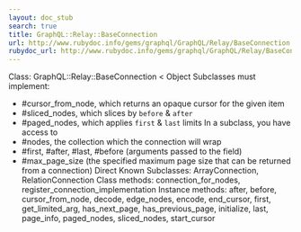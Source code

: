```yaml
---
layout: doc_stub
search: true
title: GraphQL::Relay::BaseConnection
url: http://www.rubydoc.info/gems/graphql/GraphQL/Relay/BaseConnection
rubydoc_url: http://www.rubydoc.info/gems/graphql/GraphQL/Relay/BaseConnection
---
```


Class: GraphQL::Relay::BaseConnection < Object
Subclasses must implement:
- #cursor_from_node, which returns an opaque cursor for the given
item
- #sliced_nodes, which slices by `before` & `after`
- #paged_nodes, which applies `first` & `last` limits
In a subclass, you have access to
- #nodes, the collection which the connection will wrap
- #first, #after, #last, #before (arguments passed to the field)
- #max_page_size (the specified maximum page size that can be
returned from a connection)
Direct Known Subclasses:
ArrayConnection, RelationConnection
Class methods:
connection_for_nodes, register_connection_implementation
Instance methods:
after, before, cursor_from_node, decode, edge_nodes, encode,
end_cursor, first, get_limited_arg, has_next_page,
has_previous_page, initialize, last, page_info, paged_nodes,
sliced_nodes, start_cursor


